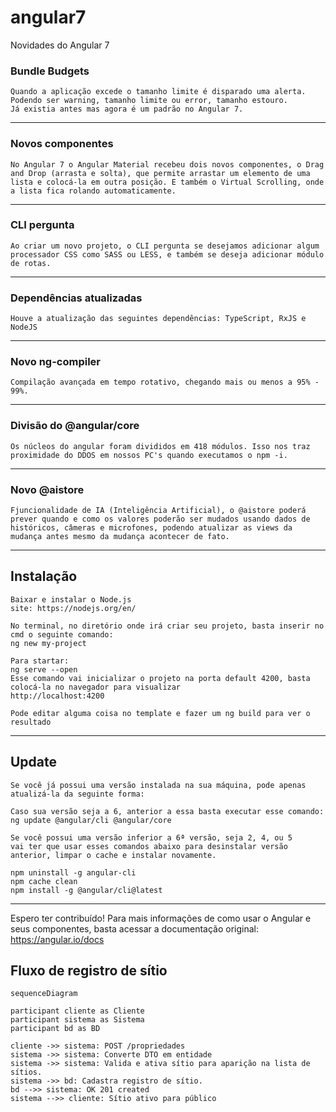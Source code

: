 # angular7
Novidades do Angular 7

### Bundle Budgets
```
Quando a aplicação excede o tamanho limite é disparado uma alerta. Podendo ser warning, tamanho limite ou error, tamanho estouro. 
Já existia antes mas agora é um padrão no Angular 7.
```
___
### Novos componentes
```
No Angular 7 o Angular Material recebeu dois novos componentes, o Drag and Drop (arrasta e solta), que permite arrastar um elemento de uma lista e colocá-la em outra posição. E também o Virtual Scrolling, onde a lista fica rolando automaticamente. 
```
___
### CLI pergunta
```
Ao criar um novo projeto, o CLI pergunta se desejamos adicionar algum processador CSS como SASS ou LESS, e também se deseja adicionar módulo de rotas.
```
___
### Dependências atualizadas
```
Houve a atualização das seguintes dependências: TypeScript, RxJS e NodeJS 
```
___
### Novo ng-compiler
```
Compilação avançada em tempo rotativo, chegando mais ou menos a 95% - 99%.
```
___
### Divisão do @angular/core
```
Os núcleos do angular foram divididos em 418 módulos. Isso nos traz proximidade do DDOS em nossos PC's quando executamos o npm -i. 
```
___
### Novo @aistore
```
Fjuncionalidade de IA (Inteligência Artificial), o @aistore poderá prever quando e como os valores poderão ser mudados usando dados de históricos, câmeras e microfones, podendo atualizar as views da mudança antes mesmo da mudança acontecer de fato. 
```
___
## Instalação 
```
Baixar e instalar o Node.js 
site: https://nodejs.org/en/

No terminal, no diretório onde irá criar seu projeto, basta inserir no cmd o seguinte comando: 
ng new my-project

Para startar: 
ng serve --open 
Esse comando vai inicializar o projeto na porta default 4200, basta colocá-la no navegador para visualizar
http://localhost:4200

Pode editar alguma coisa no template e fazer um ng build para ver o resultado

```
___
## Update 
```
Se você já possui uma versão instalada na sua máquina, pode apenas atualizá-la da seguinte forma:

Caso sua versão seja a 6, anterior a essa basta executar esse comando:
ng update @angular/cli @angular/core

Se você possui uma versão inferior a 6ª versão, seja 2, 4, ou 5
vai ter que usar esses comandos abaixo para desinstalar versão anterior, limpar o cache e instalar novamente.

npm uninstall -g angular-cli
npm cache clean 
npm install -g @angular/cli@latest

```
___
Espero ter contribuído!
Para mais informações de como usar o Angular e seus componentes, basta acessar a documentação original: https://angular.io/docs

## Fluxo de registro de sítio
```mermaid
sequenceDiagram

participant cliente as Cliente
participant sistema as Sistema
participant bd as BD

cliente ->> sistema: POST /propriedades
sistema ->> sistema: Converte DTO em entidade
sistema ->> sistema: Valida e ativa sítio para aparição na lista de sítios.
sistema ->> bd: Cadastra registro de sítio.
bd -->> sistema: OK 201 created
sistema -->> cliente: Sítio ativo para público
```
